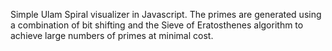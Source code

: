 Simple Ulam Spiral visualizer in Javascript. The primes are generated using a combination of bit shifting and the Sieve of Eratosthenes algorithm to achieve large numbers of primes at minimal cost.

